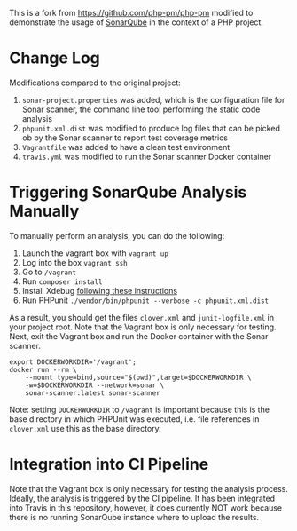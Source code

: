 This is a fork from https://github.com/php-pm/php-pm modified to demonstrate the usage of [SonarQube](https://www.sonarqube.org/) in the context of a PHP project.

# Change Log

Modifications compared to the original project:

1. `sonar-project.properties` was added, which is the configuration file for Sonar scanner, the command line tool performing the static code analysis
2. `phpunit.xml.dist` was modified to produce log files that can be picked ob by the Sonar scanner to report test coverage metrics
3. `Vagrantfile` was added to have a clean test environment
4. `travis.yml` was modified to run the Sonar scanner Docker container

# Triggering SonarQube Analysis Manually

To manually perform an analysis, you can do the following:

1. Launch the vagrant box with `vagrant up`
2. Log into the box `vagrant ssh`
3. Go to `/vagrant`
4. Run `composer install`
5. Install Xdebug [following these instructions](https://kevdees.com/installing-xdebug-for-php7/)
6. Run PHPunit `./vendor/bin/phpunit --verbose -c phpunit.xml.dist`

As a result, you should get the files `clover.xml` and `junit-logfile.xml` in your project root. Note that the Vagrant box is only necessary for testing.
Next, exit the Vagrant box and run the Docker container with the Sonar scanner.

    export DOCKERWORKDIR='/vagrant';
    docker run --rm \
        --mount type=bind,source="$(pwd)",target=$DOCKERWORKDIR \
        -w=$DOCKERWORKDIR --network=sonar \
        sonar-scanner:latest sonar-scanner

Note: setting `DOCKERWORKDIR` to `/vagrant` is important because this is the base directory in which PHPUnit was executed, i.e. file references in `clover.xml` use this as the base directory.

# Integration into CI Pipeline

Note that the Vagrant box is only necessary for testing the analysis process. Ideally, the analysis is triggered by the CI pipeline. It has been integrated into Travis in this repository, however, it does currently NOT work because there is no running SonarQube instance where to upload the results.